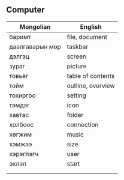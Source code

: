 ## Computer

| Mongolian | English |
| --- | --- |
| баримт | file, document |
| даалгаварын мөр | taskbar |
| дэлгэц | screen |
| зураг | picture |
| товьёг | table of contents |
| тойм | outline, overview |
| тохиргоо | setting |
| тэмдэг | icon |
| хавтас | folder |
| холбоос | connection |
| хөгжим | music |
| хэмжээ | size |
| хэрэглэгч | user |
| эхлэл | start |
| | |
| | |